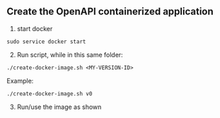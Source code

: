 ##  Create the OpenAPI containerized application

1. start docker

```
sudo service docker start
```

2. Run script, while in this same folder:

```
./create-docker-image.sh <MY-VERSION-ID>
```

Example:

```
./create-docker-image.sh v0
```

3. Run/use the image as shown
